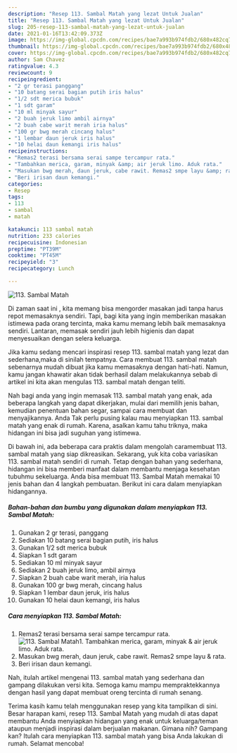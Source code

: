 ```yaml
---
description: "Resep 113. Sambal Matah yang lezat Untuk Jualan"
title: "Resep 113. Sambal Matah yang lezat Untuk Jualan"
slug: 205-resep-113-sambal-matah-yang-lezat-untuk-jualan
date: 2021-01-16T13:42:09.373Z
image: https://img-global.cpcdn.com/recipes/bae7a993b974fdb2/680x482cq70/113-sambal-matah-foto-resep-utama.jpg
thumbnail: https://img-global.cpcdn.com/recipes/bae7a993b974fdb2/680x482cq70/113-sambal-matah-foto-resep-utama.jpg
cover: https://img-global.cpcdn.com/recipes/bae7a993b974fdb2/680x482cq70/113-sambal-matah-foto-resep-utama.jpg
author: Sam Chavez
ratingvalue: 4.3
reviewcount: 9
recipeingredient:
- "2 gr terasi panggang"
- "10 batang serai bagian putih iris halus"
- "1/2 sdt merica bubuk"
- "1 sdt garam"
- "10 ml minyak sayur"
- "2 buah jeruk limo ambil airnya"
- "2 buah cabe warit merah iria halus"
- "100 gr bwg merah cincang halus"
- "1 lembar daun jeruk iris halus"
- "10 helai daun kemangi iris halus"
recipeinstructions:
- "Remas2 terasi bersama serai sampe tercampur rata."
- "Tambahkan merica, garam, minyak &amp; air jeruk limo. Aduk rata."
- "Masukan bwg merah, daun jeruk, cabe rawit. Remas2 smpe layu &amp; rata."
- "Beri irisan daun kemangi."
categories:
- Resep
tags:
- 113
- sambal
- matah

katakunci: 113 sambal matah 
nutrition: 233 calories
recipecuisine: Indonesian
preptime: "PT39M"
cooktime: "PT45M"
recipeyield: "3"
recipecategory: Lunch

---
```



![113. Sambal Matah](https://img-global.cpcdn.com/recipes/bae7a993b974fdb2/680x482cq70/113-sambal-matah-foto-resep-utama.jpg)

Di zaman  saat ini , kita memang bisa mengorder masakan jadi tanpa harus repot memasaknya sendiri. Tapi, bagi kita yang ingin memberikan masakan istimewa pada orang tercinta, maka kamu memang lebih baik memasaknya sendiri. Lantaran, memasak sendiri jauh lebih higienis dan dapat menyesuaikan dengan selera keluarga.

Jika kamu sedang mencari inspirasi resep 113. sambal matah yang lezat dan sederhana,maka di sinilah tempatnya. Cara membuat 113. sambal matah  sebenarnya mudah dibuat jika kamu memasaknya dengan hati-hati. Namun, kamu jangan khawatir akan tidak berhasil dalam melakukannya 
sebab di artikel ini kita akan mengulas 113. sambal matah dengan teliti.  



Nah bagi anda yang ingin memasak 113. sambal matah yang enak, ada beberapa langkah yang dapat dikerjakan, mulai dari memilih jenis bahan, kemudian penentuan bahan segar, sampai cara membuat dan menyajikannya. Anda Tak perlu pusing kalau mau menyiapkan 113. sambal matah yang enak di rumah. Karena, asalkan kamu  tahu triknya, maka hidangan ini bisa jadi suguhan yang istimewa.

Di bawah ini, ada beberapa cara praktis  dalam mengolah caramembuat 113. sambal matah yang siap dikreasikan. Sekarang, yuk kita coba variasikan 113. sambal matah sendiri di rumah. Tetap dengan bahan yang sederhana, hidangan ini bisa memberi manfaat dalam membantu menjaga kesehatan tubuhmu sekeluarga. Anda bisa membuat 113. Sambal Matah memakai 10 jenis bahan dan 4 langkah pembuatan. Berikut ini cara dalam menyiapkan hidangannya.

<!--inarticleads1-->

##### Bahan-bahan dan bumbu yang digunakan dalam menyiapkan 113. Sambal Matah:

1. Gunakan 2 gr terasi, panggang
1. Sediakan 10 batang serai bagian putih, iris halus
1. Gunakan 1/2 sdt merica bubuk
1. Siapkan 1 sdt garam
1. Sediakan 10 ml minyak sayur
1. Sediakan 2 buah jeruk limo, ambil airnya
1. Siapkan 2 buah cabe warit merah, iria halus
1. Gunakan 100 gr bwg merah, cincang halus
1. Siapkan 1 lembar daun jeruk, iris halus
1. Gunakan 10 helai daun kemangi, iris halus




<!--inarticleads2-->

##### Cara menyiapkan 113. Sambal Matah:

1. Remas2 terasi bersama serai sampe tercampur rata.
<img src="https://img-global.cpcdn.com/steps/7f1565e7ed20c8e6/160x128cq70/113-sambal-matah-langkah-memasak-1-foto.jpg" alt="113. Sambal Matah">1. Tambahkan merica, garam, minyak &amp; air jeruk limo. Aduk rata.
1. Masukan bwg merah, daun jeruk, cabe rawit. Remas2 smpe layu &amp; rata.
1. Beri irisan daun kemangi.




Nah, itulah artikel mengenai  113. sambal matah  yang sederhana dan gampang dilakukan versi kita. Semoga kamu mampu mempraktekkannya dengan hasil yang dapat membuat oreng tercinta di rumah senang. 

Terima kasih kamu telah menggunakan resep yang kita tampilkan di sini. Besar harapan kami, resep  113. Sambal Matah yang mudah di atas dapat membantu Anda menyiapkan hidangan yang enak untuk keluarga/teman ataupun menjadi inspirasi dalam berjualan makanan. Gimana nih? Gampang kan? Itulah cara menyiapkan 113. sambal matah yang bisa Anda lakukan di rumah. Selamat mencoba!

